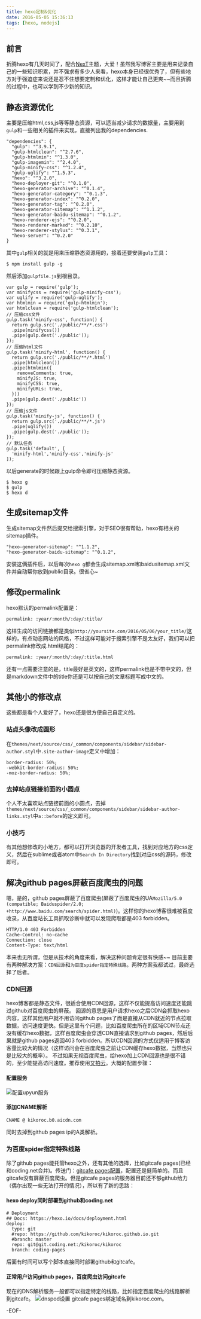 ```yaml
---
title: hexo定制&优化
date: 2016-05-05 15:36:13
tags: [hexo, nodejs]
---
```


## 前言
折腾hexo有几天时间了，配合[NexT](https://github.com/iissnan/hexo-theme-next)主题，大爱！虽然我写博客主要是用来记录自己的一些知识积累，并不强求有多少人来看，hexo本身已经很优秀了，但有些地方对于强迫症来说还是忍不住想要定制和优化，这样才能让自己更爽~~而且折腾的过程中，也可以学到不少新的知识。

## 静态资源优化
主要是压缩html,css,js等等静态资源，可以适当减少请求的数据量，主要用到`gulp`和一些相关的插件来实现，直接列出我的dependencies.
```
"dependencies": {
  "gulp": "^3.9.1",
  "gulp-htmlclean": "^2.7.6",
  "gulp-htmlmin": "^1.3.0",
  "gulp-imagemin": "^2.4.0",
  "gulp-minify-css": "^1.2.4",
  "gulp-uglify": "^1.5.3",
  "hexo": "^3.2.0",
  "hexo-deployer-git": "^0.1.0",
  "hexo-generator-archive": "^0.1.4",
  "hexo-generator-category": "^0.1.3",
  "hexo-generator-index": "^0.2.0",
  "hexo-generator-tag": "^0.2.0",
  "hexo-generator-sitemap": "^1.1.2",
  "hexo-generator-baidu-sitemap": "^0.1.2",
  "hexo-renderer-ejs": "^0.2.0",
  "hexo-renderer-marked": "^0.2.10",
  "hexo-renderer-stylus": "^0.3.1",
  "hexo-server": "^0.2.0"
}
```
其中`gulp`相关的就是用来压缩静态资源用的，接着还要安装`gulp`工具：
<!--more-->
```
$ npm install gulp -g
```
然后添加`gulpfile.js`到根目录。
```
var gulp = require('gulp');
var minifycss = require('gulp-minify-css');
var uglify = require('gulp-uglify');
var htmlmin = require('gulp-htmlmin');
var htmlclean = require('gulp-htmlclean');
// 压缩css文件
gulp.task('minify-css', function() {
  return gulp.src('./public/**/*.css')
  .pipe(minifycss())
  .pipe(gulp.dest('./public'));
});
// 压缩html文件
gulp.task('minify-html', function() {
  return gulp.src('./public/**/*.html')
  .pipe(htmlclean())
  .pipe(htmlmin({
    removeComments: true,
    minifyJS: true,
    minifyCSS: true,
    minifyURLs: true,
  }))
  .pipe(gulp.dest('./public'))
});
// 压缩js文件
gulp.task('minify-js', function() {
  return gulp.src('./public/**/*.js')
  .pipe(uglify())
  .pipe(gulp.dest('./public'));
});
// 默认任务
gulp.task('default', [
  'minify-html','minify-css','minify-js'
]);

```
以后generate的时候跟上gulp命令即可压缩静态资源。
```
$ hexo g
$ gulp
$ hexo d
```

## 生成sitemap文件
生成sitemap文件然后提交给搜索引擎，对于SEO很有帮助，hexo有相关的sitemap插件。
```
"hexo-generator-sitemap": "^1.1.2",
"hexo-generator-baidu-sitemap": "^0.1.2",
```
安装这俩插件后，以后每次`hexo g`都会生成sitemap.xml和baidusitemap.xml文件并自动帮你放到public目录。很省心~

## 修改permalink
hexo默认的permalink配置是：
```
permalink: :year/:month/:day/:title/
```
这样生成的访问链接都是类似`http://yoursite.com/2016/05/06/your_title/`这样的，有点动态网站的风格，不过这样可能对于搜索引擎不是太友好，我们可以把permalink修改成.html结尾的：
```
permalink: :year/:month/:day/:title.html
```
还有一点需要注意的是，title最好是英文的，这样permalink也是不带中文的，但是markdown文件中的title你还是可以按自己的文章标题写成中文的。

## 其他小的修改点
这些都是看个人爱好了，hexo还是很方便自己自定义的。
### 站点头像改成圆形
在`themes/next/source/css/_common/components/sidebar/sidebar-author.styl`中`.site-author-image`定义中增加：
```
border-radius: 50%;
-webkit-border-radius: 50%;
-moz-border-radius: 50%;
```
### 去掉站点链接前面的小圆点
个人不太喜欢站点链接前面的小圆点，去掉`themes/next/source/css/_common/components/sidebar/sidebar-author-links.styl`中`a::before`的定义即可。

### 小技巧
有其他想修改的小地方，都可以打开浏览器的开发者工具，找到对应地方的css定义，然后在sublime或者atom中`Search In Directory`找到对应css的源码，修改即可。

## 解决github pages屏蔽百度爬虫的问题
嗯，是的，github pages屏蔽了百度爬虫(屏蔽了百度爬虫的UA`Mozilla/5.0 (compatible; Baiduspider/2.0; +http://www.baidu.com/search/spider.html)`)。这样你的hexo博客很难被百度收录，从百度站长工具抓取诊断中就可以发现爬取都是403 forbidden。
```
HTTP/1.0 403 Forbidden
Cache-Control: no-cache
Connection: close
Content-Type: text/html
```
本来也无所谓，但是从技术的角度来看，解决这种问题肯定很有快感~~
目前主要有两种解决方案：`CDN回源`和`为百度spider指定特殊线路`。两种方案我都试过，最终选择了后者。
### CDN回源
hexo博客都是静态文件，很适合使用CDN回源，这样不仅能提高访问速度还能跳过github对百度爬虫的屏蔽。
回源的意思是用户请求hexo之后CDN会抓取hexo内容，这样其他用户就不用访问github pages了而是直接从CDN就近的节点拉取数据，访问速度更快。但是这里有个问题，比如百度爬虫所在的区域CDN节点还没有缓存hexo数据，这样百度爬虫会穿透CDN直接请求到github pages，然后后果就是github pages返回403 forbidden。所以CDN回源的方式仅适用于博客访客量比较大的情况（这样访问会在百度爬虫之前让CDN缓存hexo数据，当然也只是比较大的概率）。
不过如果无视百度爬虫，给hexo加上CDN回源也是很不错的，至少能提高访问速度。推荐使用[又拍云](https://www.upyun.com/index.html)。大概的配置步骤：
#### 配置服务
![配置upyun服务](http://kikoroc.qiniudn.com/upyun_cdn_1.png)
#### 添加CNAME解析
```
CNAME @ kikoroc.b0.aicdn.com
```
同时去掉到github pages ip的A类解析。
### 为百度spider指定特殊线路
除了github pages能托管hexo之外，还有其他的选择，比如gitcafe pages(已经和coding.net合并)。传送门：[gitcafe pages配置](https://coding.net/help/doc/pages/index.html)，配置还是挺简单的。而且gitcafe没有屏蔽百度爬虫。但是gitcafe pages的服务器目前还不够github给力（偶尔出现一些无法打开的情况），所以有了新的思路：
#### hexo deploy同时部署到github和coding.net
```
# Deployment
## Docs: https://hexo.io/docs/deployment.html
deploy:
  type: git
  #repo: https://github.com/kikoroc/kikoroc.github.io.git
  #branch: master
  repo: git@git.coding.net:/kikoroc/kikoroc
  branch: coding-pages
```
后面有时间可以写个脚本直接同时部署github和gitcafe。
#### 正常用户访问github pages，百度爬虫访问gitcafe
现在的DNS解析服务一般都可以指定特定的线路，比如指定百度爬虫的线路解析到gitcafe。
![dnspod设置](http://kikoroc.qiniudn.com/dnspod1.png)
gitcafe pages绑定域名到kikoroc.com。

-EOF-
